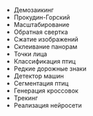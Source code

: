 - Демозаикинг
- Прокудин-Горский
- Масштабирование
- Обратная свертка
- Сжатие изображений
- Склеивание панорам
- Точки лица
- Классификация птиц
- Редкие дорожные знаки
- Детектор машин
- Сегментация птиц
- Генерация кроссовок
- Трекинг
- Реализация нейросети

